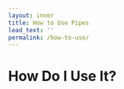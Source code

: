 ```yaml
---
layout: inner
title: How to Use Pipes
lead_text: ''
permalink: /how-to-use/
---
```


# How Do I Use It?
